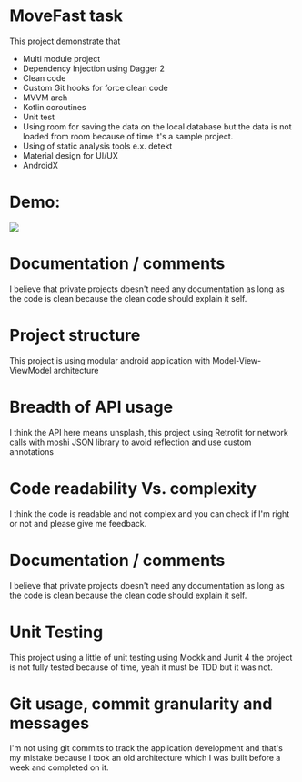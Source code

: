 # MoveFast task
This project demonstrate that 
- Multi module project
- Dependency Injection using Dagger 2
- Clean code
- Custom Git hooks for force clean code
- MVVM arch
- Kotlin coroutines
- Unit test
- Using room for saving the data on the local database but the data is not loaded from room because of time it's a sample project.
- Using of static analysis tools e.x. detekt
- Material design for UI/UX
- AndroidX

# Demo:
![](https://github.com/mnayef1995/MoveFastTask/tree/master/images/ezgif.com-video-to-gif.gif)

# Documentation / comments
I believe that private projects doesn't need any documentation as long as the code is clean because the clean code should explain it self.


# Project structure
This project is using modular android application with Model-View-ViewModel architecture

# Breadth of API usage
I think the API here means unsplash, this project using Retrofit for network calls with moshi JSON library to avoid reflection and use custom annotations

# Code readability Vs. complexity
I think the code is readable and not complex and you can check if I'm right or not and please give me feedback.

# Documentation / comments
I believe that private projects doesn't need any documentation as long as the code is clean because the clean code should explain it self.

# Unit Testing
This project using a little of unit testing using Mockk and Junit 4 the project is not fully tested because of time, yeah it must be TDD but it was not.

# Git usage, commit granularity and messages
I'm not using git commits to track the application development and that's my mistake because I took an old architecture which I was built before a week and completed on it.